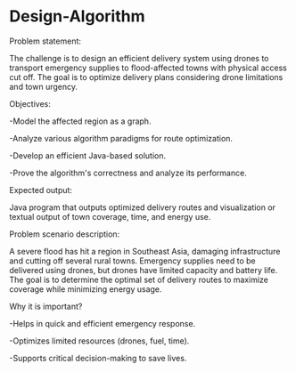 # Design-Algorithm

Problem statement:

The challenge is to design an efficient delivery system using drones to transport emergency supplies to flood-affected towns with physical access cut off. The goal is to optimize delivery plans considering drone limitations and town urgency.

Objectives:

-Model the affected region as a graph.

-Analyze various algorithm paradigms for route optimization.

-Develop an efficient Java-based solution.

-Prove the algorithm's correctness and analyze its performance.

Expected output:

Java program that outputs optimized delivery routes and visualization or textual output of town coverage, time, and energy use.

Problem scenario description:

A severe flood has hit a region in Southeast Asia, damaging infrastructure and cutting off several rural towns. Emergency supplies need to be delivered using drones, but drones have limited capacity and battery life. The goal is to determine the optimal set of delivery routes to maximize coverage while minimizing energy usage.

Why it is important?

-Helps in quick and efficient emergency response.

-Optimizes limited resources (drones, fuel, time).

-Supports critical decision-making to save lives.
